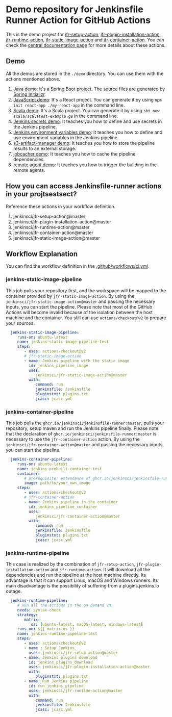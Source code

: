 # Demo repository for Jenkinsfile Runner Action for GitHub Actions

This is the demo project for [jfr-setup-action](https://github.com/jenkinsci/jfr-setup-action), 
[jfr-plugin-installation-action](https://github.com/jenkinsci/jfr-plugin-installation-action), 
[jfr-runtime-action](https://github.com/jenkinsci/jfr-runtime-action), 
[jfr-static-image-action](https://github.com/jenkinsci/jfr-static-image-action) and 
[jfr-container-action](https://github.com/jenkinsci/jfr-container-action).
You can check the [central documentation page](https://jenkinsci.github.io/jfr-action-doc/) for more details about these actions.

## Demo
All the demos are stored in the `./demo` directory. You can use them with the actions mentioned above.
1. [Java demo](./demo/java): It's a Spring Boot project. The source files are generated by [Spring Initializr](https://start.spring.io/).
2. [JavaScript demo](./demo/javascript/my-react-app): It's a React project. You can generate it by using `npm init react-app ./my-react-app` in the command line.
3. [Scala demo](./demo/scala/scalaexample): It's a Scala project. You can generate it by using `sbt new scala/scalatest-example.g8` in the command line.
4. [Jenkins secrets demo](./demo/jenkins-secrets): It teaches you how to define and use secrets in the Jenkins pipeline.
5. [Jenkins environment variables demo](./demo/jenkins-envs): It teaches you how to define and use environment variables in the Jenkins pipeline.
6. [s3-artifact-manager demo](./demo/s3-artifact-manager): It teaches you how to store the pipeline results to an external storage.
7. [jobcacher demo](./demo/jobcacher): It teaches you how to cache the pipeline dependencies.
8. [remote agent demo](./demo/remote-agent): It teaches you how to trigger the building in the remote agents.

## How you can access Jenkinsfile-runner actions in your projtsestsect?
Reference these actions in your workflow definition.
1. jenkinsci/jfr-setup-action@master
2. jenkinsci/jfr-plugin-installation-action@master
3. jenkinsci/jfr-runtime-action@master
4. jenkinsci/jfr-container-action@master
5. jenkinsci/jfr-static-image-action@master

## Workflow Explanation
You can find the workflow definition in the [.github/workflows/ci.yml](.github/workflows/ci.yml).
### jenkins-static-image-pipeline
This job pulls your repository first, and the workspace will be mapped to the container provided by 
`jfr-static-image-action`. By using the `jenkinsci/jfr-static-image-action@master` and
passing the necessary inputs, you can start the pipeline. Please note that most of the GitHub Actions will become
invalid because of the isolation between the host machine and the container. You still can use `actions/checkout@v2`
to prepare your sources.
```yaml
  jenkins-static-image-pipeline:
     runs-on: ubuntu-latest
     name: jenkins-static-image-pipeline-test
     steps:
        - uses: actions/checkout@v2
        # jfr-static-image-action
        - name: Jenkins pipeline with the static image
          id: jenkins_pipeline_image
          uses:
             jenkinsci/jfr-static-image-action@master
          with:
             command: run
             jenkinsfile: Jenkinsfile
             pluginstxt: plugins.txt
             jcasc: jcasc.yml
```
### jenkins-container-pipeline
This job pulls the `ghcr.io/jenkinsci/jenkinsfile-runner:master`, pulls your repository, setup maven and run the Jenkins pipeline finally.
Please note that the declaration of `ghcr.io/jenkinsci/jenkinsfile-runner:master` is necessary to use the `jfr-container-action` action.
By using the `jenkinsci/jfr-container-action@master` and
passing the necessary inputs, you can start the pipeline.
```yaml
  jenkins-container-pipeline:
     runs-on: ubuntu-latest
     name: jenkins-prebuilt-container-test
     container:
        # prerequisite: extendance of ghcr.io/jenkinsci/jenkinsfile-runner:master
        image: path/to/your_own_image
     steps:
        - uses: actions/checkout@v2
        # jfr-container-action
        - name: Jenkins pipeline in the container
          id: jenkins_pipeline_container
          uses:
             jenkinsci/jfr-container-action@master
          with:
             command: run
             jenkinsfile: Jenkinsfile
             pluginstxt: plugins.txt
             jcasc: jcasc.yml
```
### jenkins-runtime-pipeline
This case is realized by the combination of `jfr-setup-action`, `jfr-plugin-installation-action` and `jfr-runtime-action`. 
It will download all the dependencies and run the pipeline at the host machine directly. 
Its advantage is that it can support Linux, macOS and Windows runners. 
Its main disadvantage is the possibility of suffering from a plugins.jenkins.io outage.
```yaml
  jenkins-runtime-pipeline:
     # Run all the actions in the on demand VM.
     needs: syntax-check
     strategy:
        matrix:
           os: [ubuntu-latest, macOS-latest, windows-latest]
     runs-on: ${{ matrix.os }}
     name: jenkins-runtime-pipeline-test
     steps:
        - uses: actions/checkout@v2
        - name : Setup Jenkins
          uses: jenkinsci/jfr-setup-action@master
        - name: Jenkins plugins download
          id: jenkins_plugins_download
          uses: jenkinsci/jfr-plugin-installation-action@master
          with:
             pluginstxt: plugins.txt
        - name: Run Jenkins pipeline
          id: run_jenkins_pipeline
          uses: jenkinsci/jfr-runtime-action@master
          with:
             command: run
             jenkinsfile: Jenkinsfile
             jcasc: jcasc.yml
```
